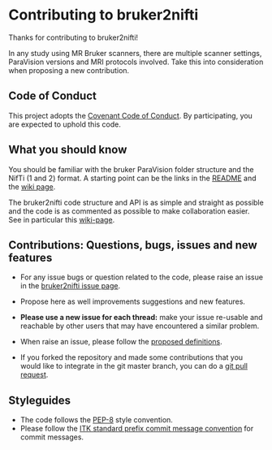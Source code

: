 # Contributing to bruker2nifti

Thanks for contributing to bruker2nifti!

In any study using MR Bruker scanners, there are multiple scanner settings, 
ParaVision versions and MRI protocols involved. Take this into consideration when proposing a new contribution.

## Code of Conduct

This project adopts the [Covenant Code of Conduct](https://contributor-covenant.org/). 
By participating, you are expected to uphold this code. 
 
## What you should know 

You should be familiar with the bruker ParaVision folder structure and the NifTi (1 and 2)
format.
A starting point can be the links in the [README](https://github.com/SebastianoF/bruker2nifti/blob/master/README.md) 
and the [wiki page](https://github.com/SebastianoF/bruker2nifti/wiki).

The bruker2nifti code structure and API is as simple and straight as possible and the
 code is as commented as possible to make collaboration easier. See in particular this 
[wiki-page](https://github.com/SebastianoF/bruker2nifti/wiki/Code-rationale,-definitions-and-structure). 

## Contributions: Questions, bugs, issues and new features 

+ For any issue bugs or question related to the code, please raise an issue in the 
[bruker2nifti issue page](https://github.com/SebastianoF/bruker2nifti/issues).

+ Propose here as well improvements suggestions and new features.

+ **Please use a new issue for each thread:** make your issue re-usable and reachable by other users that may have 
encountered a similar problem.

+ When raise an issue, please follow the 
[proposed definitions](https://github.com/SebastianoF/bruker2nifti/wiki/Code-rationale,-definitions-and-structure).

+ If you forked the repository and made some contributions that you would like to integrate in the git master branch, you can do a 
[git pull request](https://yangsu.github.io/pull-request-tutorial/). 
 

## Styleguides

+ The code follows the [PEP-8](https://www.python.org/dev/peps/pep-0008/) style convention. 
+ Please follow the [ITK standard prefix commit message convention](https://itk.org/Wiki/ITK/Git/Develop) for commit messages. 
